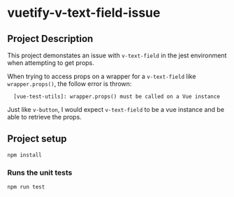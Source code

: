 # vuetify-v-text-field-issue

## Project Description
This project demonstates an issue with `v-text-field` in the jest environment when attempting to get props.

When trying to access props on a wrapper for a `v-text-field` like `wrapper.props()`, the follow error is thrown:

```
  [vue-test-utils]: wrapper.props() must be called on a Vue instance
```

Just like `v-button`, I would expect `v-text-field` to be a vue instance and be able to retrieve the props.

## Project setup
```
npm install
```

### Runs the unit tests
```
npm run test
```

